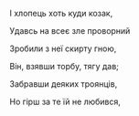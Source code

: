 




І хлопець хоть куди козак,

Удавсь на всеє зле проворний

Зробили з неї скирту гною,

Він, взявши торбу, тягу дав;

Забравши деяких троянців,

Но гірш за те їй не любився,


